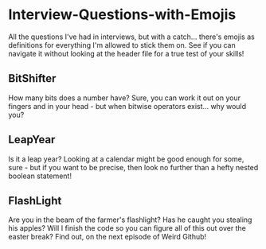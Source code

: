 # Interview-Questions-with-Emojis
 All the questions I've had in interviews, but with a catch... there's emojis as definitions for everything I'm allowed to stick them on. See if you can navigate it without looking at the header file for a true test of your skills!


## BitShifter
How many bits does a number have? Sure, you can work it out on your fingers and in your head - but when bitwise operators exist... why would you?


## LeapYear
Is it a leap year? Looking at a calendar might be good enough for some, sure - but if you want to be precise, then look no further than a hefty nested boolean statement!


## FlashLight
Are you in the beam of the farmer's flashlight? Has he caught you stealing his apples? Will I finish the code so you can figure all of this out over the easter break? Find out, on the next episode of Weird Github! 
